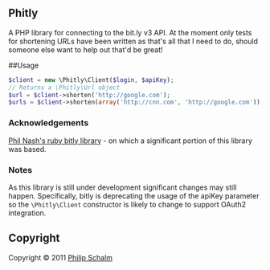 ## Phitly

A PHP library for connecting to the bit.ly v3 API.  At the moment only tests for shortening URLs have been written as that's all that I need to do, should someone else want to help out that'd be great!

##Usage

```php
$client = new \Phitly\Client($login, $apiKey);
// Returns a \Phitly\Url object
$url = $client->shorten('http://google.com');
$urls = $client->shorten(array('http://cnn.com', 'http://google.com'));
```

### Acknowledgements
[Phil Nash's ruby bitly library](https://github.com/philnash/bitly) - on which a significant portion of this library was based.

### Notes
As this library is still under development significant changes may still happen.  Specifically, bitly is deprecating the usage of the apiKey parameter so the `\Phitly\Client` constructor is likely to change to support OAuth2 integration.

## Copyright

Copyright &copy; 2011 [Philip Schalm](http://twitter.com/pnomolos)